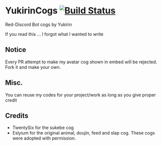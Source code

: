 # YukirinCogs [![Build Status](https://travis-ci.org/skeith/YukirinCogs.svg?branch=master)](https://travis-ci.org/skeith/YukirinCogs)

Red-Discord Bot cogs by Yukirin 

If you read this ... I forgot what I wanted to write

## Notice
Every PR attempt to make my avatar cog shown in embed will be rejected. Fork it and make your own.

## Misc.
You can reuse my codes for your project/work as long as you give proper credit

## Credits
- TwentySix for the sukebe cog
- Eslyium for the original animal, doujin, feed and slap cog. These cogs were adopted with permission.
